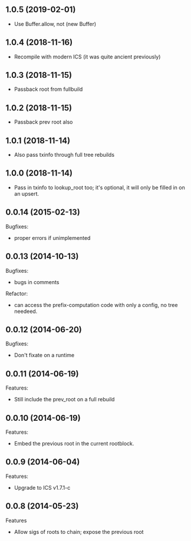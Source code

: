 ## 1.0.5 (2019-02-01)

- Use Buffer.allow, not (new Buffer)

## 1.0.4 (2018-11-16)

- Recompile with modern ICS (it was quite ancient previously)

## 1.0.3 (2018-11-15)

- Passback root from fullbuild

## 1.0.2 (2018-11-15)

- Passback prev root also

## 1.0.1 (2018-11-14)

- Also pass txinfo through full tree rebuilds

## 1.0.0 (2018-11-14)

- Pass in txinfo to lookup_root too; it's optional, it will only be filled
  in on an upsert.

## 0.0.14 (2015-02-13)

Bugfixes:

   - proper errors if unimplemented

## 0.0.13 (2014-10-13)

Bugfixes:

  - bugs in comments

Refactor:

  - can access the prefix-computation code with only a config, no tree
    needeed.

## 0.0.12 (2014-06-20)

Bugfixes:

  - Don't fixate on a runtime

## 0.0.11 (2014-06-19)

Features:

  - Still include the prev_root on a full rebuild

## 0.0.10 (2014-06-19)

Features:

  - Embed the previous root in the current rootblock.

## 0.0.9 (2014-06-04)

Features:

  - Upgrade to ICS v1.7.1-c


## 0.0.8 (2014-05-23)

Features

   - Allow sigs of roots to chain; expose the previous root
